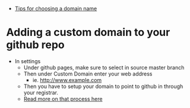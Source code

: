 * [Tips for choosing a domain name](http://www.huffingtonpost.com/tom-lowery/5-tips-for-choosing-a-the_b_3859497.html)

# Adding a custom domain to your github repo

* In settings
  * Under github pages, make sure to select in source master branch
  * Then under Custom Domain enter your web address
    * ie. http://www.example.com
  * Then you have to setup your domain to point to github in through your registrar.
  * [Read more on that process here](https://help.github.com/articles/quick-start-setting-up-a-custom-domain/)

